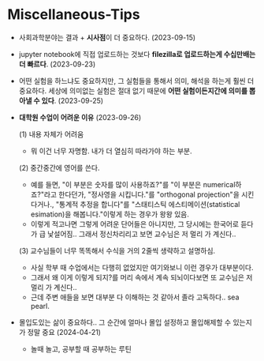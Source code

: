 # Miscellaneous-Tips

- 사회과학분야는 결과 + **시사점**이 더 중요하다. (2023-09-15)

- jupyter notebook에 직접 업로드하는 것보다 **filezilla로 업로드하는게 수십만배는 더 빠르다**. (2023-09-23)

- 어떤 실험을 하느냐도 중요하지만, 그 실험들을 통해서 의미, 해석을 하는게 훨씬 더 중요하다. 세상에 의미없는 실험은 절대 없기 때문에 **어떤 실험이든지간에 의미를 뽑아낼 수 있다**. (2023-09-25)

- **대학원 수업이 어려운 이유** (2023-09-26)

  (1) 내용 자체가 어려움

  - 뭐 이건 너무 자명함. 내가 더 열심히 따라가야 하는 부분.

  (2) 중간중간에 영어를 쓴다.

  - 예를 들면, "이 부분은 숫자를 많이 사용하죠?"를 "이 부분은 numerical하죠?"라고 한다던가, "정사영을 시킵니다."를 "orthogonal projection"을 시킨다거나., "통계적 추정을 합니다"를 "스태티스틱 에스티메이션(statistical esimation)을 해봅니다."이렇게 하는 경우가 왕왕 있음.
  - 이렇게 적고나면 그렇게 어려운 단어들은 아니지만, 그 당시에는 한국어로 듣다가 급 낯설어짐.. 그래서 정신차리리고 보면 교수님은 저 멀리 가 계신다..

  (3) 교수님들이 너무 똑똑해서 수식을 거의 2줄씩 생략하고 설명하심.

  - 사실 학부 때 수업에서는 다행히 없었지만 여기와보니 이런 경우가 대부분이다.
  - 그래서 왜 이게 이렇게 되지?를 머리 속에서 계속 되뇌이다보면 또 교수님은 저 멀리 가 계신다..
  - 근데 주변 애들을 보면 대부분 다 이해하는 것 같아서 졸라 고독하다.. sea pearl.

- 몰입도있는 삶이 중요하다.. 그 순간에 얼마나 몰입 설정하고 몰입해제할 수 있는지가 정말 중요 (2024-04-21)
  - 놀때 놀고, 공부할 때 공부하는 루틴
